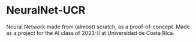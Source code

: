 # NeuralNet-UCR
Neural Network made from (almost) scratch, as a proof-of-concept. Made as a project for the AI class of 2023-II at Universidad de Costa Rica. 
